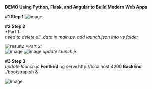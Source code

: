 **DEMO Using Python, Flask, and Angular to Build Modern Web Apps**

**#1 Step 1**
![image](/uploads/3fa448e962da893c3c25380a720c2ec6/image.png)

**#2 Step 2<br>**
*Part 1:<br>
*need to delete all .data in main.py, add launch.json into vs folder*

![result2](/uploads/261a3db8d5b314a9bfa43d8c20fa9f57/result2.jpg)
*Part 2:<br>
![image](/uploads/6a4995075bb3760b4e8c73a9000ee4e5/image.png)
![image](/uploads/cc73dd572959ee87e437eb3f7aac791f/image.png)
*update launch.js*

**#3 Step 3<br>**
*update launch.js*
**FontEnd**
ng serve
http://localhost:4200
**BackEnd**
./bootstrap.sh &

![image](/uploads/8142964c9f471d177d9900ab8e938376/image.png)
